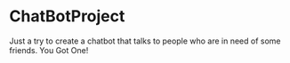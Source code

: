# ChatBotProject

Just a try to create a chatbot that talks to people who are in need of some friends.
You Got One!

